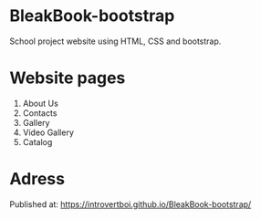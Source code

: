 # BleakBook-bootstrap
 School project website using HTML, CSS and bootstrap.
# Website pages
1. About Us
2. Contacts
3. Gallery
4. Video Gallery
5. Catalog
# Adress
Published at: https://introvertboi.github.io/BleakBook-bootstrap/

